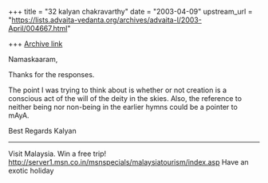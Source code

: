 +++
title = "32 kalyan chakravarthy"
date = "2003-04-09"
upstream_url = "https://lists.advaita-vedanta.org/archives/advaita-l/2003-April/004667.html"

+++
[Archive link](https://lists.advaita-vedanta.org/archives/advaita-l/2003-April/004667.html)

Namaskaaram,

Thanks for the responses.

The point I was trying to think about is whether or not creation is a
conscious act of the will of the deity in the skies. Also, the reference to
neither being nor non-being in the earlier hymns could be a pointer to mAyA.

Best Regards
Kalyan








_________________________________________________________________
Visit Malaysia. Win a free trip!
http://server1.msn.co.in/msnspecials/malaysiatourism/index.asp Have an
exotic holiday

